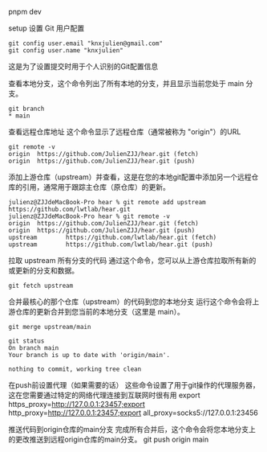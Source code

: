 pnpm dev

setup 设置 Git 用户配置
```
git config user.email "knxjulien@gmail.com"
git config user.name "knxjulien"
```
这是为了设置提交时用于个人识别的Git配置信息



查看本地分支，这个命令列出了所有本地的分支，并且显示当前您处于 main 分支。
```
git branch
* main
```

查看远程仓库地址 这个命令显示了远程仓库（通常被称为 "origin"）的URL
```
git remote -v
origin  https://github.com/JulienZJJ/hear.git (fetch)
origin  https://github.com/JulienZJJ/hear.git (push)
```

添加上游仓库（upstream）并查看，这是在您的本地git配置中添加另一个远程仓库的引用，通常用于跟踪主仓库（原仓库）的更新。
```
julienz@ZJJdeMacBook-Pro hear % git remote add upstream https://github.com/lwtlab/hear.git
julienz@ZJJdeMacBook-Pro hear % git remote -v
origin  https://github.com/JulienZJJ/hear.git (fetch)
origin  https://github.com/JulienZJJ/hear.git (push)
upstream        https://github.com/lwtlab/hear.git (fetch)
upstream        https://github.com/lwtlab/hear.git (push)
```

拉取 upstream 所有分支的代码 通过这个命令，您可以从上游仓库拉取所有新的或更新的分支和数据。
```
git fetch upstream
```

合并最核心的那个仓库（upstream）的代码到您的本地分支 运行这个命令会将上游仓库的更新合并到您当前的本地分支（这里是 main）。

```
git merge upstream/main
```


```
git status
On branch main
Your branch is up to date with 'origin/main'.

nothing to commit, working tree clean
```


在push前设置代理（如果需要的话）  这些命令设置了用于git操作的代理服务器，这在您需要通过特定的网络代理连接到互联网时很有用
export https_proxy=http://127.0.0.1:23457;export http_proxy=http://127.0.0.1:23457;export all_proxy=socks5://127.0.0.1:23456


推送代码到origin仓库的main分支  完成所有合并后，这个命令会将您本地分支上的更改推送到远程origin仓库的main分支。
git push origin main
```
